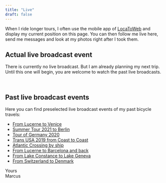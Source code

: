 ```yaml
---
title: "Live"
draft: false
---
```


When I ride longer tours, I often use the mobile app of [LocaToWeb](https://locatoweb.com/user/mcpringle) and display my current position on this page. You can then follow me live here, send me messages and look at my photos right after I took them.

## Actual live broadcast event

There is currently no live broadcast. But I am already planning my next trip. Until this one will begin, you are welcome to watch the past live broadcasts.

&nbsp;

## Past live broadcast events

Here you can find preselected live broadcast events of my past bicycle travels:

- [From Lucerne to Venice](https://locatoweb.com/map/single/0855262640)
- [Summer Tour 2021 to Berlin](https://locatoweb.com/map/single/0639240810)
- [Tour of Germany 2020](https://locatoweb.com/map/single/0642212258)
- [Trans USA 2019 from Coast to Coast](https://locatoweb.com/map/single/1238186268)
- [Atlantic Crossing by ship](https://locatoweb.com/map/single/1130185043)
- [From Lucerne to Barcelona and back](https://locatoweb.com/map/single/0509174878)
- [From Lake Constance to Lake Geneva](https://locatoweb.com/map/single/0716172140)
- [From Switzerland to Denmark](https://locatoweb.com/map/single/0634149103)

Yours  
Marcus
